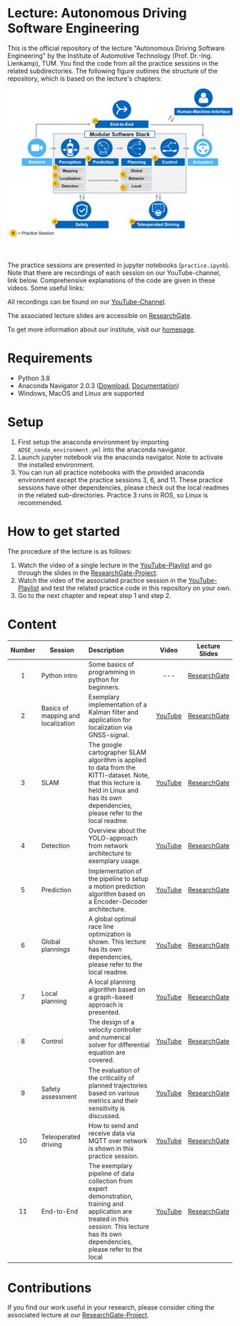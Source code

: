 # Lecture: Autonomous Driving Software Engineering
This is the official repository of the lecture "Autonomous Driving Software Engineering" by the Institute of Automotive Technology (Prof. Dr.-Ing. Lienkamp), TUM. You find the code from all the practice sessions in the related subdirectories. The following figure outlines the structure of the repository, which is based on the lecture's chapters:

![alt text](./00_src/overview.jpg)

<br/>

The practice sessions are presented in jupyter notebooks (`practice.ipynb`). Note that there are recordings of each session on our YouTube-channel, link below. Comprehensive explanations of the code are given in these videos. Some useful links:

All recordings can be found on our [YouTube-Channel](https://youtube.com/playlist?list=PLRk3Kku2FrqJiIV1thvn_L5CEQrrbpvgv). <br/>

The associated lecture slides are accessible on [ResearchGate](https://www.researchgate.net/project/Lecture-Autonomous-Driving-Software-Engineering).<br/>

To get more information about our institute, visit our [homepage](https://www.mw.tum.de/en/ftm/home/).

# Requirements
- Python 3.8
- Anaconda Navigator 2.0.3 ([Download](https://www.anaconda.com/products/individual), [Documentation](https://docs.anaconda.com/anaconda/user-guide/getting-started/))
- Windows, MacOS and Linux are supported 
# Setup
1. First setup the anaconda environment by importing `ADSE_conda_environment.yml` into the anaconda navigator.
2. Launch jupyter notebook via the anaconda navigator. Note to activate the installed environment.
3. You can run all practice notebooks with the provided anaconda environment except the practice sessions 3, 6, and 11. These practice sessions have other dependencies, please check out the local readmes in the related sub-directories. Practice 3 runs in ROS, so Linux is recommended.

# How to get started
The procedure of the lecture is as follows:
1. Watch the video of a single lecture in the [YouTube-Playlist](https://youtube.com/playlist?list=PLRk3Kku2FrqJiIV1thvn_L5CEQrrbpvgv) and go through the slides in the [ResearchGate-Project](https://www.researchgate.net/project/Lecture-Autonomous-Driving-Software-Engineering).
2. Watch the video of the associated practice session in the [YouTube-Playlist](https://youtube.com/playlist?list=PLRk3Kku2FrqJiIV1thvn_L5CEQrrbpvgv) and test the related practice code in this repository on your own.
3. Go to the next chapter and repeat step 1 and step 2.
# Content
|Number| Session       | Description   | Video | Lecture Slides|
|:----:| ------------- |:-------------| :-----:|:-----:|
|  1   | Python intro                       | Some basics of programming in python for beginners.                                                                                                                                                    | ---                                     | [ResearchGate](https://www.researchgate.net/publication/352321561_Autonomous_Driving_Software_Engineering_-_Lecture_01_Introduction_to_Autonomous_Driving)    |
|  2   | Basics of mapping and localization | Exemplary implementation of a Kalman filter and application for localization via GNSS-signal.                                                                                                          | [YouTube](https://youtu.be/JW8z7tn8WH8) | [ResearchGate](https://www.researchgate.net/publication/352321825_Autonomous_Driving_Software_Engineering_-_Lecture_02_Perception_I_-_Basics_of_Mapping_and_Localization)    |
|  3   | SLAM                               | The google cartographer SLAM algorithm is applied to data from the KITTI-dataset. Note, that this lecture is held in Linux and has its own dependencies, please refer to the local readme.             | [YouTube](https://youtu.be/IMSpasiy8Lk) | [ResearchGate](https://www.researchgate.net/publication/352321792_Autonomous_Driving_Software_Engineering_-_Lecture_03_Perception_II_-_SLAM)    |
|  4   | Detection                          | Overview about the YOLO-approach from network  architecture to exemplary usage.                                                                                                                        | [YouTube](https://youtu.be/THyozTdumMc) | [ResearchGate](https://www.researchgate.net/publication/352322076_Autonomous_Driving_Software_Engineering_-_Lecture_04_Perception_III_-_Detection)    |
|  5   | Prediction                         | Implementation of the pipeline to setup a motion prediction algorithm based on a Encoder-Decoder architecture.                                                                                     | [YouTube](https://youtu.be/8ja6IRxHa_U) | [ResearchGate](https://www.researchgate.net/publication/352321496_Autonomous_Driving_Software_Engineering_-_Lecture_05_Prediction)    |
|  6   | Global plannings                   | A global optimal race line optimization is shown. This lecture has its own dependencies, please refer to the local readme.                                                                         | [YouTube](https://youtu.be/1MD_IqJIaz4) | [ResearchGate](https://www.researchgate.net/publication/352350798_Autonomous_Driving_Software_Engineering_-_Lecture_06_Planning_I_-_Global_Planning)    |
|  7   | Local planning                     | A local planning algorithm based on a graph-based approach is presented.                                                                                                                               | [YouTube](https://youtu.be/OB-JaJ5KROQ) | [ResearchGate](https://www.researchgate.net/publication/352322244_Autonomous_Driving_Software_Engineering_-_Lecture_07_Planning_II_-_Local_Planning)    |
|  8   | Control                            | The design of a velocity controller and numerical solver for differential equation are covered.                                                                                                        | [YouTube](https://youtu.be/WJ-mR0OGgzg) | [ResearchGate](https://www.researchgate.net/publication/352322266_Autonomous_Driving_Software_Engineering_-_Lecture_08_Control)    |
|  9   | Safety assessment                  | The evaluation of the criticality of planned trajectories based on various metrics and their sensitivity is discussed.                                                                             | [YouTube](https://youtu.be/axC4tI5OL3M) | [ResearchGate](https://www.researchgate.net/publication/352322387_Autonomous_Driving_Software_Engineering_-_Lecture_09_Safety_Assessment)    |
|  10  | Teleoperated driving               | How to send and receive data via MQTT over network is shown in this practice session.                                                                                                                  | [YouTube](https://youtu.be/Z95BMnuFSio) | [ResearchGate](https://www.researchgate.net/publication/352322590_Autonomous_Driving_Software_Engineering_-_Lecture_10_Teleoperated_Driving)    |
|  11  | End-to-End                         | The exemplary pipeline of data collection from expert demonstration, training and application are treated in this session. This lecture has its own dependencies, please refer to the local        | [YouTube](https://youtu.be/CobI-h1wRAs) | [ResearchGate](https://www.researchgate.net/publication/352322925_Autonomous_Driving_Software_Engineering_-_Lecture_11_End-to-End_Combined_Modules)    |

# Contributions
If you find our work useful in your research, please consider citing the associated lecture at our [ResearchGate-Project](
https://www.researchgate.net/project/Lecture-Autonomous-Driving-Software-Engineering).
